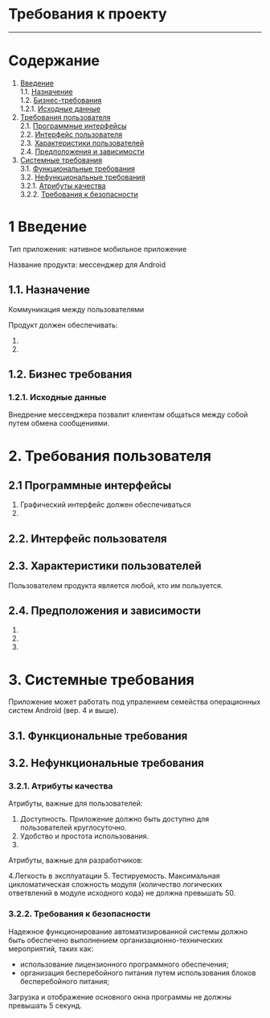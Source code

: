 ﻿# Требования к проекту
---

# Содержание

1. [Введение](#intro)  
    1.1. [Назначение](#appointment)  
    1.2. [Бизнес-требования](#business)  
        1.2.1. [Исходные данные](#data)  
2. [Требования пользователя](#requirements)  
    2.1. [Программные интерфейсы](#interfaces)  
    2.2. [Интерфейс пользователя](#ui)  
    2.3. [Характеристики пользователей](#users)  
    2.4. [Предположения и зависимости](#dependence)  
3. [Системные требования](#systemreq)  
    3.1. [Функциональные требования](#functionalreq)  
    3.2. [Нефункциональные требования](#nonfunctionalreq)  
        3.2.1. [Атрибуты качества](#qa)  
        3.2.2. [Требования к безопасности](#security)  


<a name = "intro"/>

# 1 Введение

Тип приложения: нативное мобильное приложение

Название продукта: мессенджер для Android


<a name = "appointment"/>

## 1.1. Назначение

Коммуникация между пользователями

Продукт должен обеспечивать:

1. 

2.


<a name = "business"/>

## 1.2. Бизнес требования


<a name = "data"/>

### 1.2.1. Исходные данные

Внедрение мессенджера позвалит клиентам общаться между собой путем обмена сообщениями.


<a name = "requirements"/>

# 2. Требования пользователя


<a name = "interfaces"/>

## 2.1 Программные интерфейсы

1. Графический интерфейс должен обеспечиваться  
2. 


<a name = "ui"/>

## 2.2. Интерфейс пользователя


<a name = "users"/>

## 2.3. Характеристики пользователей

Пользователем продукта является любой, кто им пользуется.


<a name = "dependence"/>

## 2.4. Предположения и зависимости

1. 
2. 
3. 

<a name = "systemreq"/>

# 3. Системные требования

Приложение может работать под упралением семейства операционных систем Android (вер. 4 и выше).


<a name = "functionalreq"/>

## 3.1. Функциональные требования


<a name = "nonfunctionalreq"/>

## 3.2. Нефункциональные требования


<a name = "qa"/>

### 3.2.1. Атрибуты качества

Атрибуты, важные для пользователей:
1. Доступность. Приложение должно быть доступно для пользователей круглосуточно.
2. Удобство и простота использования.
3. 

Атрибуты, важные для разработчиков:

4.Легкость в эксплуатации
5. Тестируемость. Максимальная цикломатическая сложность модуля (количество логических ответвлений в модуле исходного кода) не должна превышать 50.


<a name = "security"/>

### 3.2.2. Требования к безопасности

Надежное функционирование автоматизированной системы должно быть обеспечено выполнением организационно-технических мероприятий, таких как:

- использование лицензионного программного обеспечения;
- организация бесперебойного питания путем использования блоков бесперебойного питания;

Загрузка и отображение основного окна программы не должны превышать 5 секунд. 
